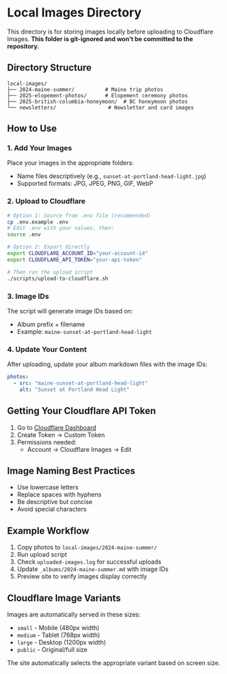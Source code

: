 # Local Images Directory

This directory is for storing images locally before uploading to Cloudflare Images.
**This folder is git-ignored and won't be committed to the repository.**

## Directory Structure

```
local-images/
├── 2024-maine-summer/          # Maine trip photos
├── 2025-elopement-photos/      # Elopement ceremony photos
├── 2025-british-columbia-honeymoon/  # BC honeymoon photos
└── newsletters/                 # Newsletter and card images
```

## How to Use

### 1. Add Your Images

Place your images in the appropriate folders:
- Name files descriptively (e.g., `sunset-at-portland-head-light.jpg`)
- Supported formats: JPG, JPEG, PNG, GIF, WebP

### 2. Upload to Cloudflare

```bash
# Option 1: Source from .env file (recommended)
cp .env.example .env
# Edit .env with your values, then:
source .env

# Option 2: Export directly
export CLOUDFLARE_ACCOUNT_ID="your-account-id"
export CLOUDFLARE_API_TOKEN="your-api-token"

# Then run the upload script
./scripts/upload-to-cloudflare.sh
```

### 3. Image IDs

The script will generate image IDs based on:
- Album prefix + filename
- Example: `maine-sunset-at-portland-head-light`

### 4. Update Your Content

After uploading, update your album markdown files with the image IDs:

```yaml
photos:
  - src: "maine-sunset-at-portland-head-light"
    alt: "Sunset at Portland Head Light"
```

## Getting Your Cloudflare API Token

1. Go to [Cloudflare Dashboard](https://dash.cloudflare.com/profile/api-tokens)
2. Create Token → Custom Token
3. Permissions needed:
   - Account → Cloudflare Images → Edit

## Image Naming Best Practices

- Use lowercase letters
- Replace spaces with hyphens
- Be descriptive but concise
- Avoid special characters

## Example Workflow

1. Copy photos to `local-images/2024-maine-summer/`
2. Run upload script
3. Check `uploaded-images.log` for successful uploads
4. Update `_albums/2024-maine-summer.md` with image IDs
5. Preview site to verify images display correctly

## Cloudflare Image Variants

Images are automatically served in these sizes:
- `small` - Mobile (480px width)
- `medium` - Tablet (768px width)
- `large` - Desktop (1200px width)
- `public` - Original/full size

The site automatically selects the appropriate variant based on screen size.